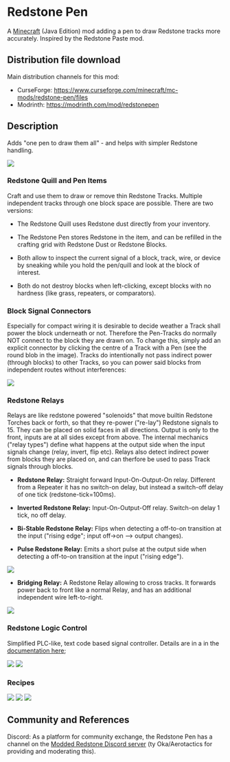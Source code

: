 
# Redstone Pen

A [Minecraft](https://minecraft.net) (Java Edition) mod adding a pen to draw
Redstone tracks more accurately. Inspired by the Redstone Paste mod.

## Distribution file download

Main distribution channels for this mod:

  - CurseForge: https://www.curseforge.com/minecraft/mc-mods/redstone-pen/files
  - Modrinth: https://modrinth.com/mod/redstonepen

## Description

Adds "one pen to draw them all" - and helps with simpler Redstone handling.

![](documentation/pentracks.png)

### Redstone Quill and Pen Items

Craft and use them to draw or remove thin Redstone Tracks. Multiple independent tracks through one block
space are possible. There are two versions:

- The Redstone Quill uses Redstone dust directly from your inventory.

- The Redstone Pen stores Redstone in the item, and can be refilled in the crafting grid with Redstone
  Dust or Redstone Blocks.

- Both allow to inspect the current signal of a block, track, wire, or device by sneaking while you hold
  the pen/quill and look at the block of interest.

- Both do not destroy blocks when left-clicking, except blocks with no hardness (like grass, repeaters,
  or comparators).

### Block Signal Connectors

Especially for compact wiring it is desirable to decide weather a Track shall power the block underneath
or not. Therefore the Pen-Tracks do normally NOT connect to the block they are drawn on. To change this,
simply add an explicit connector by clicking the centre of a Track with a Pen (see the round blob in the
image). Tracks do intentionally not pass indirect power (through blocks) to other Tracks, so you can power
said blocks from independent routes without interferences:

![](documentation/rspen-connector.png)

### Redstone Relays

Relays are like redstone powered "solenoids" that move builtin Redstone Torches back or forth, so that they
re-power ("re-lay") Redstone signals to 15. They can be placed on solid faces in all directions. Output is
only to the front, inputs are at all sides except from above. The internal mechanics ("relay types") define
what happens at the output side when the input signals change (relay, invert, flip etc). Relays also detect
indirect power from blocks they are placed on, and can therfore be used to pass Track signals through
blocks.

- **Redstone Relay:** Straight forward Input-On-Output-On relay. Different from a Repeater it has no
  switch-on delay, but instead a switch-off delay of one tick (redstone-tick=100ms).

- **Inverted Redstone Relay:**  Input-On-Output-Off relay. Switch-on delay 1 tick, no off delay.

- **Bi-Stable Redstone Relay:** Flips when detecting a off-to-on transition at the input ("rising edge";
  input off->on --> output changes).

- **Pulse Redstone Relay:** Emits a short pulse at the output side when detecting a off-to-on transition
  at the input ("rising edge").

![](documentation/relays.png)

- **Bridging Relay:** A Redstone Relay allowing to cross tracks. It forwards power back to front like a
  normal Relay, and has an additional independent wire left-to-right.

![](documentation/bridging-relay.png)


### Redstone Logic Control

Simplified PLC-like, text code based signal controller. Details
are in a in the [documentation here](documentation/redstone-logic-control/readme.md);

![](documentation/redstone-logic-control-1.png)
![](documentation/redstone-logic-control-2.png)


### Recipes

![](documentation/rspen-quill-recipe.png)
![](documentation/rspen-penrecipe.png)
![](documentation/relay-recipe1.png)

## Community and References

Discord: As a platform for community exchange, the Redstone Pen has a channel on the [Modded Redstone Discord server](https://discord.gg/6K958GsWq5)  (ty Oka/Aerotactics for providing and moderating this).
